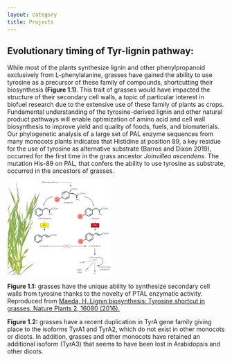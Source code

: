```yaml
---
layout: category
title: Projects
---
```

## Evolutionary timing of Tyr-lignin pathway:

While most of the plants synthesize lignin and other phenylpropanoid exclusively from L-phenylalanine, grasses have gained the ability to use tyrosine as a precursor of these family of compounds, shortcutting their biosynthesis **(Figure 1.1)**. This trait of grasses would have impacted the structure of their secondary cell walls, a topic of particular interest in biofuel research due to the extensive use of these family of plants as crops. Fundamental understanding of the tyrosine-derived lignin and other natural product pathways will enable optimization of amino acid and cell wall biosynthesis to improve yield and quality of foods, fuels, and biomaterials. Our phylogenetic analysis of a large set of PAL enzyme sequences from many monocots plants indicates that Histidine at position 89, a key residue for the use of tyrosine as alternative substrate (Barros and Dixon 2019), occurred for the first time in the grass ancestor *Joinvillea ascendens*. The mutation His-89 on PAL, that confers the ability to use tyrosine as substrate, occurred in the ancestors of grasses.

![Figure 1.1](figure1.1.jpg)

**Figure 1.1:** grasses have the unique ability to synthesize secondary cell walls from tyrosine thanks to the novelty of PTAL enzymatic activity. Reproduced from <a href="https://doi.org/10.1038/nplants.2016.80"> Maeda, H. Lignin biosynthesis: Tyrosine shortcut in grasses. Nature Plants 2, 16080 (2016).</a>



**Figure 1.2:** grasses have a recent duplication in TyrA gene family giving place to the isoforms TyrA1 and TyrA2, which do not exist in other monocots or dicots. In addition, grasses and other monocots have retained an additional isoform (TyrA3) that seems to have been lost in Arabidopsis and other dicots.

